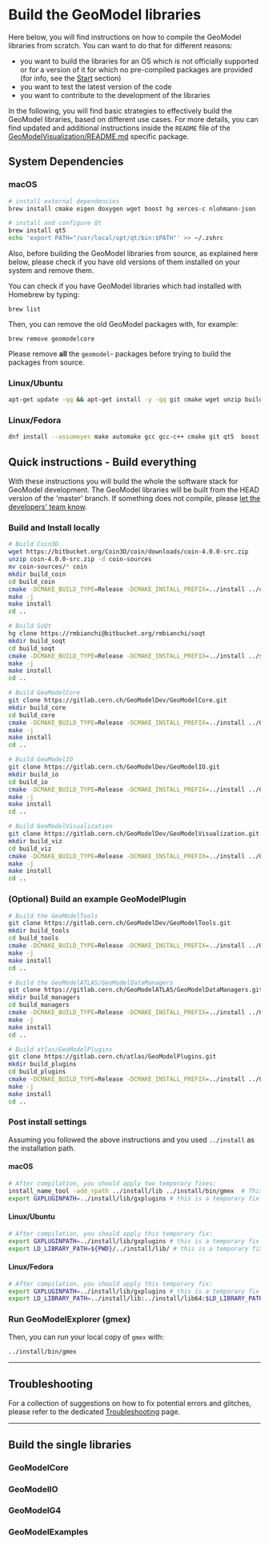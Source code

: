 # Build the GeoModel libraries

Here below, you will find instructions on how to compile the GeoModel libraries from scratch. You can want to do that for different reasons:

- you want to build the libraries for an OS which is not officially supported or for a version of it for which no pre-compiled packages are provided (for info, see the [Start](../start/) section)
- you want to test the latest version of the code
- you want to contribute to the development of the libraries

In the following, you will find basic strategies to effectively build the GeoModel libraries, based on different use cases. For more details, you can find updated and additional instructions inside the `README` file of the [GeoModelVisualization/README.md](https://gitlab.cern.ch/GeoModelDev/GeoModelVisualization/README.md) specific package.

## System Dependencies


### macOS

```bash
# install external dependencies
brew install cmake eigen doxygen wget boost hg xerces-c nlohmann-json

# install and configure Qt
brew install qt5
echo 'export PATH="/usr/local/opt/qt/bin:$PATH"' >> ~/.zshrc
```

Also, before building the GeoModel libraries from source, as explained here below, please check if you have old versions of them installed on your system and remove them.

You can check if you have GeoModel libraries which had installed with Homebrew by typing:

```
brew list
```

Then, you can remove the old GeoModel packages with, for example:

```
brew remove geomodelcore
```

Please remove **all** the `geomodel`- packages before trying to build the packages from source.


### Linux/Ubuntu

```bash
apt-get update -qq && apt-get install -y -qq git cmake wget unzip build-essential freeglut3-dev libboost-all-dev qt5-default mercurial libeigen3-dev libxerces-c-dev
```

### Linux/Fedora

```bash
dnf install --assumeyes make automake gcc gcc-c++ cmake git qt5  boost mercurial xerces-c-devel unzip freeglut-devel wget eigen3-devel
```


## Quick instructions - Build everything

With these instructions you will build the whole the software stack for GeoModel development. The GeoModel libraries will be built from the HEAD version of the 'master' branch. If something does not compile, please [let the developers' team know](../contacts.md).


### Build and Install locally

```bash
# Build Coin3D
wget https://bitbucket.org/Coin3D/coin/downloads/coin-4.0.0-src.zip
unzip coin-4.0.0-src.zip -d coin-sources
mv coin-sources/* coin
mkdir build_coin
cd build_coin
cmake -DCMAKE_BUILD_TYPE=Release -DCMAKE_INSTALL_PREFIX=../install ../coin
make -j
make install
cd ..

# Build SoQt
hg clone https://rmbianchi@bitbucket.org/rmbianchi/soqt
mkdir build_soqt
cd build_soqt
cmake -DCMAKE_BUILD_TYPE=Release -DCMAKE_INSTALL_PREFIX=../install ../soqt
make -j
make install
cd ..

# Build GeoModelCore
git clone https://gitlab.cern.ch/GeoModelDev/GeoModelCore.git
mkdir build_core
cd build_core
cmake -DCMAKE_BUILD_TYPE=Release -DCMAKE_INSTALL_PREFIX=../install ../GeoModelCore
make -j
make install
cd ..

# Build GeoModelIO
git clone https://gitlab.cern.ch/GeoModelDev/GeoModelIO.git
mkdir build_io
cd build_io
cmake -DCMAKE_BUILD_TYPE=Release -DCMAKE_INSTALL_PREFIX=../install ../GeoModelIO
make -j
make install
cd ..

# Build GeoModelVisualization
git clone https://gitlab.cern.ch/GeoModelDev/GeoModelVisualization.git
mkdir build_viz
cd build_viz
cmake -DCMAKE_BUILD_TYPE=Release -DCMAKE_INSTALL_PREFIX=../install ../GeoModelVisualization
make -j
make install
cd ..
```


### (Optional) Build an example GeoModelPlugin



```bash
# Build the GeoModelTools
git clone https://gitlab.cern.ch/GeoModelDev/GeoModelTools.git
mkdir build_tools
cd build_tools
cmake -DCMAKE_BUILD_TYPE=Release -DCMAKE_INSTALL_PREFIX=../install ../GeoModelTools
make -j
make install
cd ..

# Build the GeoModelATLAS/GeoModelDataManagers
git clone https://gitlab.cern.ch/GeoModelATLAS/GeoModelDataManagers.git
mkdir build_managers
cd build_managers
cmake -DCMAKE_BUILD_TYPE=Release -DCMAKE_INSTALL_PREFIX=../install ../GeoModelDataManagers
make -j
make install
cd ..

# Build atlas/GeoModelPlugins
git clone https://gitlab.cern.ch/atlas/GeoModelPlugins.git
mkdir build_plugins
cd build_plugins
cmake -DCMAKE_BUILD_TYPE=Release -DCMAKE_INSTALL_PREFIX=../install ../GeoModelPlugins
make -j
make install
cd ..
```


### Post install settings

Assuming you followed the above instructions and you used `../install` as the installation path.

#### macOS

```bash
# After compilation, you should apply two temporary fixes:
install_name_tool -add_rpath ../install/lib ../install/bin/gmex  # This is a temporary fix. NOTE: in case you are developing gmex code, this should be run every time you compile and install a new version of gmex.
export GXPLUGINPATH=../install/lib/gxplugins # this is a temporary fix
```

#### Linux/Ubuntu

```bash
# After compilation, you should apply this temporary fix:
export GXPLUGINPATH=../install/lib/gxplugins # this is a temporary fix
export LD_LIBRARY_PATH=${PWD}/../install/lib/ # this is a temporary fix
```

#### Linux/Fedora

```bash
# After compilation, you should apply this temporary fix:
export GXPLUGINPATH=../install/lib/gxplugins # this is a temporary fix
export LD_LIBRARY_PATH=../install/lib:../install/lib64:$LD_LIBRARY_PATH # this is a temporary fix, we will fix the installation on Fedora
```



### Run GeoModelExplorer (gmex)

Then, you can run your local copy of `gmex` with:

```bash
../install/bin/gmex
```

----

## Troubleshooting

For a collection of suggestions on how to fix potential errors and glitches, please refer to the dedicated [Troubleshooting](troubleshooting.md) page.

----

## Build the single libraries

### GeoModelCore

### GeoModelIO

### GeoModelG4

### GeoModelExamples
